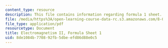 ```yaml
---
content_type: resource
description: This file contains information regarding formula 1 sheet.
file: /media/https%3A/open-learning-course-data-rc.s3.amazonaws.com/8-07-electromagnetism-ii-fall-2012/8de1084b770892fb5dbeefd86d88e0c5_MIT8_07F12_formsheet1.pdf
file_type: application/pdf
resourcetype: Document
title: Electromagnetism II, Formula Sheet 1
uid: 8de1084b-7708-92fb-5dbe-efd86d88e0c5
---
```

